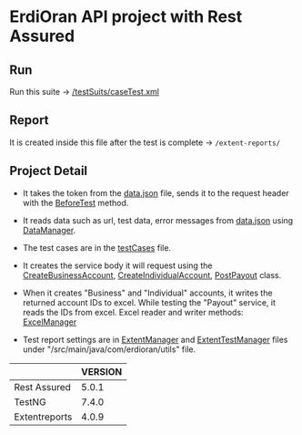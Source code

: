 <b> <h1>   ErdiOran API project with Rest Assured  </h1> </b>  


## Run 

Run this suite -> [/testSuits/caseTest.xml](https://github.com/erdioran/erdioran_api_automation/blob/master/testSuits/caseTest.xml)

## Report 
It is created inside this file after the test is complete -> `/extent-reports/`

## Project Detail

- It takes the token from the [data.json](https://github.com/erdioran/erdioran_api_automation/blob/master/src/test/resources/data.json) file, sends it to the request header with the [BeforeTest](https://github.com/erdioran/erdioran_api_automation/blob/master/src/test/java/com/erdioran/base/BaseTest.java) method.

- It reads data such as url, test data, error messages from [data.json](https://github.com/erdioran/erdioran_api_automation/blob/master/src/test/resources/data.json) using [DataManager](https://github.com/erdioran/erdioran_api_automation/blob/master/src/main/java/com/erdioran/utils/DataManager.java). 

- The test cases are in the [testCases](https://github.com/erdioran/erdioran_api_automation/tree/master/src/test/java/com/erdioran/testCases) file.

- It creates the service body it will request using the [CreateBusinessAccount](https://github.com/erdioran/erdioran_api_automation/blob/master/src/test/java/com/erdioran/PojoJson/CreateBusinessAccount.java), [CreateIndividualAccount](https://github.com/erdioran/erdioran_api_automation/blob/master/src/test/java/com/erdioran/PojoJson/CreateIndividualAccount.java), [PostPayout](https://github.com/erdioran/erdioran_api_automation/blob/master/src/test/java/com/erdioran/PojoJson/Payout/PostPayout.java) class.

- When it creates "Business" and "Individual" accounts, it writes the returned account IDs to excel. While testing the "Payout" service, it reads the IDs from excel. Excel reader and writer methods: [ExcelManager](https://github.com/erdioran/erdioran_api_automation/blob/master/src/main/java/com/erdioran/utils/ExcelManager.java)

-  Test report settings are in [ExtentManager](https://github.com/erdioran/erdioran_api_automation/blob/master/src/main/java/com/erdioran/utils/ExtentManager.java) and [ExtentTestManager](https://github.com/erdioran/erdioran_api_automation/blob/master/src/main/java/com/erdioran/utils/ExtentTestManager.java) files under  "/src/main/java/com/erdioran/utils" file.


|         | VERSION |
| -------| ----- |
| Rest Assured   | 5.0.1  |
| TestNG   | 7.4.0  |
| Extentreports   | 4.0.9  |
